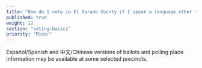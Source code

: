 ```yaml
---
title: "How do I vote in El Dorado County if I speak a language other than English?"
published: true
weight: 12
section: "voting-basics"
priority: "Minor"
---
```


Español/Spanish and 中文/Chinese versions of ballots and polling place information may be available at some selected precincts.  